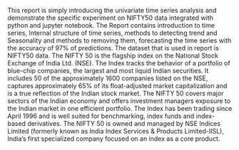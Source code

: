 This report is simply introducing the univariate time series analysis and demonstrate the specific experiment on NIFTY50 data integrated with python and jupyter notebook. The Report contains introduction to time series, Internal structure of time series, methods to detecting trend and Seasonality and methods to removing them, forecasting the time series with the accuracy of 97% of predictions.
The dataset that is used in report is NIFTY50 data. The NIFTY 50 is the flagship index on the National Stock Exchange of India Ltd. (NSE). The Index tracks the behavior of a portfolio of blue-chip companies, the largest and most liquid Indian securities. It includes 50 of the approximately 1600 companies listed on the NSE, captures approximately 65% of its float-adjusted market capitalization and is a true reflection of the Indian stock market.
The NIFTY 50 covers major sectors of the Indian economy and offers investment managers exposure to the Indian market in one efficient portfolio. The Index has been trading since April 1996 and is well suited for benchmarking, index funds and index-based derivatives.
The NIFTY 50 is owned and managed by NSE Indices Limited (formerly known as India Index Services & Products Limited-IISL), India’s first specialized company focused on an index as a core product.
